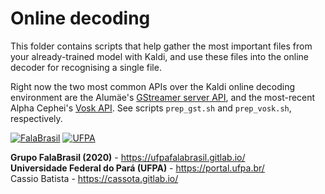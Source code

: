 # Online decoding

This folder contains scripts that help gather the most important files from
your already-trained model with Kaldi, and use these files into the online
decoder for recognising a single file.

Right now the two most common APIs over the Kaldi online decoding environment
are the Alumäe's [GStreamer server API][1], and the most-recent Alpha Cephei's 
[Vosk API][2]. See scripts `prep_gst.sh` and `prep_vosk.sh`, respectively.

[1]: https://github.com/alumae/kaldi-gstreamer-server
[2]: https://github.com/alphacep/vosk-api 

[![FalaBrasil](../../doc/logo_fb_github_footer.png)](https://ufpafalabrasil.gitlab.io/ "Visite o site do Grupo FalaBrasil") [![UFPA](../../doc/logo_ufpa_github_footer.png)](https://portal.ufpa.br/ "Visite o site da UFPA")

__Grupo FalaBrasil (2020)__ - https://ufpafalabrasil.gitlab.io/      
__Universidade Federal do Pará (UFPA)__ - https://portal.ufpa.br/     
Cassio Batista - https://cassota.gitlab.io/    
